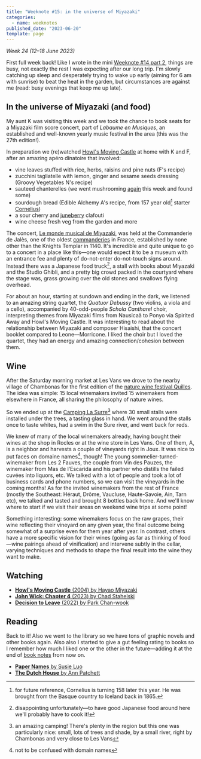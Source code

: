 ```yaml
---
title: "Weeknote #15: in the universe of Miyazaki"
categories:
  - name: weeknotes
published_date: "2023-06-20"
template: page
---
```


_Week 24 (12–18 June 2023)_

First full week back! Like I wrote in the mini [Weeknote #14 part 2](/notes/weeknote-14-part-2-mushrooming/), things are busy, not exactly the rest I was expecting after our long trip. I'm slowly catching up sleep and desperately trying to wake up early (aiming for 6 am with sunrise) to beat the heat in the garden, but circumstances are against me (read: busy evenings that keep me up late).

## In the universe of Miyazaki (and food)

My aunt K was visiting this week and we took the chance to book seats for a Miyazaki film score concert, part of _Labaume en Musiques_, an established and well-known yearly music festival in the area (this was the 27th edition!).

In preparation we (re)watched [Howl's Moving Castle](/notes/howls-moving-castle-by-hayao-miyazaki/) at home with K and F, after an amazing apéro dînatoire that involved:

- vine leaves stuffed with rice, herbs, raisins and pine nuts (F's recipe)
- zucchini tagliatelle with lemon, ginger and sesame seeds dressing (Groovy Vegetables N's recipe)
- sauteed chanterelles (we went mushrooming [again](/notes/weeknote-14-part-2-mushrooming/) this week and found some)
- sourdough bread (Edible Alchemy A's recipe, from 157 year old[^1] starter [Cornelius](https://web.archive.org/web/20230619152911/https://ediblealchemy.co/sourdough/))
- a sour cherry and [juneberry](/notes/juneberry-serviceberry-saskatoon/) clafouti
- wine cheese fresh veg from the garden and more

The concert, [Le monde musical de Miyazaki](https://web.archive.org/web/20230619144924/https://labeaume-musiques.fr/edition-2023/le-monde-musical-de-miyazaki/), was held at the Commanderie de Jalès, one of the oldest [commanderies](https://en.wikipedia.org/wiki/Commandery) in France, established by none other than the Knights Templar in 1140. It's incredible and quite unique to go to a concert in a place like this—one would expect it to be a museum with an entrance fee and plenty of do-not-enter do-not-touch signs around. Instead there was a Japanese food truck[^2], a stall with books about Miyazaki and the Studio Ghibli, and a pretty big crowd packed in the courtyard where the stage was, grass growing over the old stones and swallows flying overhead.

For about an hour, starting at sundown and ending in the dark, we listened to an amazing string quartet, the _Quatuor Debussy_ (two violins, a viola and a cello), accompanied by 40-odd-people _Schola Cantharel_ choir, interpreting themes from Miyazaki films from Nausicaä to Ponyo via Spirited Away and Howl's Moving Castle. It was interesting to read about the relationship between Miyazaki and composer Hisaishi, that the concert booklet compared to Leone—Morricone. I liked the choir but I loved the quartet, they had an energy and amazing connection/cohesion between them.

## Wine

After the Saturday morning market at Les Vans we drove to the nearby village of Chambonas for the first edition of the [nature wine festival Quilles](https://www.quilleslefestival.com/). The idea was simple: 15 local winemakers invited 15 winemakers from elsewhere in France, all sharing the philosophy of nature wines.

So we ended up at the [Camping La Surre](https://www.campinglasurre.com/)[^3] where 30 small stalls were installed under the trees, a tasting glass in hand. We went around the stalls once to taste whites, had a swim in the Sure river, and went back for reds.

We knew of many of the local winemakers already, having bought their wines at the shop in Rocles or at the wine store in Les Vans. One of them, A, is a neighbor and harvests a couple of vineyards right in Joux. It was nice to put faces on domaine names[^4], though! The young sommelier-turned-winemaker from Les 2 Fauves, the couple from Vin des Pauzes, the winemaker from Mas de l’Escarida and his partner who distills the failed cuvées into liquors, etc. We talked with a lot of people and took a lot of business cards and phone numbers, so we can visit the vineyards in the coming months! As for the invited winemakers from the rest of France (mostly the Southeast: Héraut, Drôme, Vaucluse, Haute-Savoie, Ain, Tarn etc), we talked and tasted and brought 8 bottles back home. And we'll know where to start if we visit their areas on weekend wine trips at some point!

Something interesting: some winemakers focus on the raw grapes, their wine reflecting their vineyard on any given year, the final outcome being somewhat of a surprise even for them year after year. In contrast, others have a more specific vision for their wines (going as far as thinking of food—wine pairings ahead of vinification) and intervene subtly in the cellar, varying techniques and methods to shape the final result into the wine they want to make.

## Watching

- [**Howl's Moving Castle** (2004) by Hayao Miyazaki](/notes/howls-moving-castle-by-hayao-miyazaki)
- [**John Wick: Chapter 4** (2023) by Chad Stahelski](/notes/john-wick-chapter-4-by-chad-stahelski/)
- [**Decision to Leave** (2022) by Park Chan-wook](/notes/decision-to-leave-by-park-chan-wook/)

## Reading

Back to it! Also we went to the library so we have tons of graphic novels and other books again. Also also I started to give a gut feeling rating to books so I remember how much I liked one or the other in the future—adding it at the end of [book notes](/notes/?category=books) from now on.

- [**Paper Names** by Susie Luo](/notes/paper-names-by-susie-luo/)
- [**The Dutch House** by Ann Patchett](/notes/the-dutch-house-by-ann-patchett/)

[^1]: for future reference, Cornelius is turning 158 later this year. He was brought from the Basque country to Iceland back in 1865.
[^2]: disappointing unfortunately—to have good Japanese food around here we'll probably have to cook it!
[^3]: an amazing camping! There's plenty in the region but this one was particularly nice: small, lots of trees and shade, by a small river, right by Chambonas and very close to Les Vans
[^4]: not to be confused with domain names
